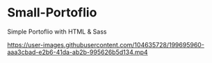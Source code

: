 # Small-Portoflio
Simple Portoflio with HTML &amp; Sass 


https://user-images.githubusercontent.com/104635728/199695960-aaa3cbad-e2b6-41da-ab2b-995626b5d134.mp4

